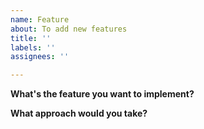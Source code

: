 ```yaml
---
name: Feature
about: To add new features
title: ''
labels: ''
assignees: ''

---
```


**What's the feature you want to implement?**

**What approach would you take?**
